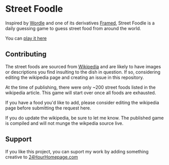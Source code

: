 # Street Foodle

Inspired by [Wordle]() and one of its derivatives
[Framed](https://framed.wtf/), Street Foodle is a daily guessing game
to guess street food from around the world.

You can [play it here](https://encapsulate.me/streetfoodle)

## Contributing

The street foods are sourced from
[Wikipedia](https://en.wikipedia.org/wiki/List_of_street_foods) and
are likely to have images or descriptions you find insulting to the
dish in question. If so, considering editing the wikipedia page and
creating an issue in this repository.

At the time of publishing, there were only ~200 street foods listed in
the wikipedia article. This game will start over once all foods are
exhausted.


If you have a food you'd like to add, please consider editing the
wikipedia page before submitting the request here.

If you do update the wikipedia, be sure to let me know. The published
game is compiled and will not munge the wikpedia source live.

## Support

If you like this project, you can suport my work by adding something
creative to [24HourHomepage.com](https://24HourHomepage.com)
